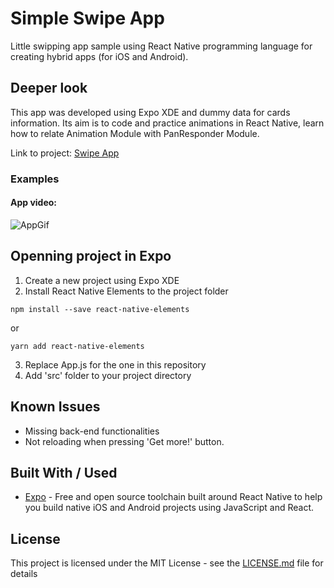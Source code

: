 # Simple Swipe App
Little swipping app sample using React Native programming language for creating hybrid apps (for iOS and Android).

## Deeper look

This app was developed using Expo XDE and dummy data for cards information. Its aim is to code and practice animations in React Native, learn how to relate Animation Module with PanResponder Module.

Link to project: [Swipe App](https://expo.io/@edufa/swipe)

### Examples

#### App video:

![AppGif](imgs/appWorkflow.gif "AppWorkflowGif")

## Openning project in Expo

1. Create a new project using Expo XDE
2. Install React Native Elements to the project folder

```
npm install --save react-native-elements
```
or

```
yarn add react-native-elements
```
3. Replace App.js for the one in this repository
4. Add 'src' folder to your project directory

## Known Issues

* Missing back-end functionalities
* Not reloading when pressing 'Get more!' button.

## Built With / Used

* [Expo](https://expo.io/) -  Free and open source toolchain built around React Native to help you build native iOS and Android projects using JavaScript and React.

## License

This project is licensed under the MIT License - see the [LICENSE.md](https://github.com/edufarre/SimpleSwipeApp/blob/master/LICENSE) file for details
